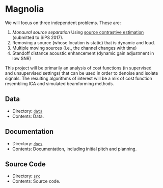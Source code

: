 # Magnolia

We will focus on three independent problems. These are:

1. *Monaural source separation* Using [source contrastive estimation](https://arxiv.org/abs/1705.04662) (submitted to SiPS 2017).
2. Removing a source (whose location is static) that is dynamic and loud.
3. Multiple moving sources (i.e., the channel changes with time) 
4. Standoff distance acoustic enhancement (dynamic gain adjustment in low SNR)

This project will be primarily an analysis of cost functions (in supervised and unsupervised settings) that can be used in order to denoise and isolate signals. The resulting algorithms of interest will be a mix of cost function resembling ICA and simulated beamforming methods. 

## Data

- Directory: [`data`](https://github.com/Lab41/Magnolia/tree/master/data)
- Contents: Data.

## Documentation

- Directory: [`docs`](https://github.com/Lab41/Magnolia/tree/master/docs)
- Contents: Documentation, including initial pitch and planning.

## Source Code 

- Directory: [`src`](https://github.com/Lab41/Magnolia/tree/master/src)
- Contents: Source code.
